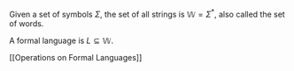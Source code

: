 Given a set of symbols $\Sigma$, the set of all strings is $\mathbb{W}=\Sigma ^{*}$, also called the set of words.

A formal language is $L\subseteq \mathbb{W}$.

[[Operations on Formal Languages]]